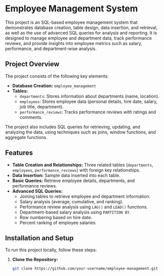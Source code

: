 # Employee Management System

This project is an SQL-based employee management system that demonstrates database creation, table design, data insertion, and retrieval, as well as the use of advanced SQL queries for analysis and reporting. It is designed to manage employee and department data, track performance reviews, and provide insights into employee metrics such as salary, performance, and department-wise analysis.

## Project Overview

The project consists of the following key elements:
- **Database Creation:** `employee_management`
- **Tables:**
  - `departments`: Stores information about departments (name, location).
  - `employees`: Stores employee data (personal details, hire date, salary, job title, department).
  - `performance_reviews`: Tracks performance reviews with ratings and comments.

The project also includes SQL queries for retrieving, updating, and analyzing the data, using techniques such as joins, window functions, and aggregate functions.

## Features

- **Table Creation and Relationships:** Three related tables (`departments`, `employees`, `performance_reviews`) with foreign key relationships.
- **Data Insertion:** Sample data inserted into each table.
- **Basic Queries:** Retrieve employee details, departments, and performance reviews.
- **Advanced SQL Queries:**
  - Joining tables to retrieve employee and department information.
  - Salary analysis (average, cumulative, and ranking).
  - Performance review analysis using `LAG()` and `LEAD()` functions.
  - Department-based salary analysis using `PARTITION BY`.
  - Row numbering based on hire date.
  - Percent ranking of employee salaries.

## Installation and Setup

To run this project locally, follow these steps:

1. **Clone the Repository:**
   ```bash
   git clone https://github.com/your-username/employee-management.git
